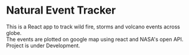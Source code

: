 # Natural Event Tracker

This is a React app to track wild fire, storms and volcano events across globe. <br>
The events are plotted on google map using react and NASA's open API. <br>
Project is under Development.
